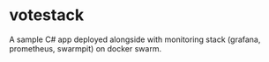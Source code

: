 # votestack
A sample C# app deployed alongside with monitoring stack (grafana, prometheus, swarmpit) on docker swarm.
